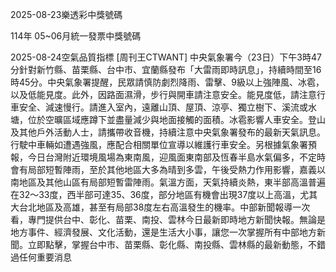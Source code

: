 
2025-08-23樂透彩中獎號碼

                                
114年 05~06月統一發票中獎號碼
                             
2025-08-24空氣品質指標
                              [周刊王CTWANT] 中央氣象署今（23日）下午3時47分針對新竹縣、苗栗縣、台中市、宜蘭縣發布「大雷雨即時訊息」，持續時間至16時45分。中央氣象署提醒，民眾請慎防劇烈降雨、雷擊、9級以上強陣風、冰雹，以及低能見度。此外，因路面濕滑，步行與開車請注意安全。能見度低，請注意行車安全、減速慢行。請進入室內，遠離山頂、屋頂、涼亭、獨立樹下、溪流或水塘，位於空曠區域應蹲下並盡量減少與地面接觸的面積。冰雹影響人車安全。登山及其他戶外活動人士，請攜帶收音機，持續注意中央氣象署發布的最新天氣訊息。行駛中車輛如遭遇強風，應配合相關單位宣導以維護行車安全。另根據氣象署預報，今日台灣附近環境風場為東南風，迎風面東南部及恆春半島水氣偏多，不定時會有局部短暫陣雨，至於其他地區大多為晴到多雲，午後受熱力作用影響，嘉義以南地區及其他山區有局部短暫雷陣雨。氣溫方面，天氣持續炎熱，東半部高溫普遍在32～33度，西半部可達35、36度，部分地區有機會出現37度以上高溫，尤其大台北地區及高雄，甚至有局部38度左右高溫發生的機率。中部新聞報導一次看，專門提供台中、彰化、苗栗、南投、雲林今日最新即時地方新聞快報。無論是地方事件、經濟發展、文化活動，還是生活大小事，讓您一次掌握所有中部地方新聞。立即點擊，掌握台中市、苗栗縣、彰化縣、南投縣、雲林縣的最新動態，不錯過任何重要消息
